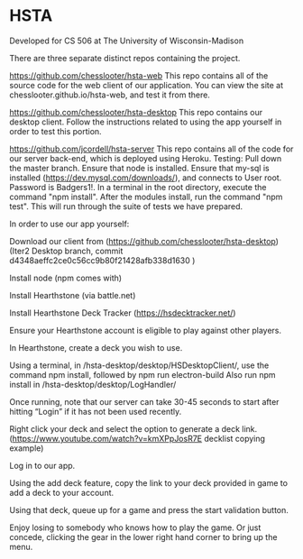 # HSTA
Developed for CS 506 at The University of Wisconsin-Madison

There are three separate distinct repos containing the project.

https://github.com/chesslooter/hsta-web
This repo contains all of the source code for the web client of our application. You can view the site at chesslooter.github.io/hsta-web, and test it from there.

https://github.com/chesslooter/hsta-desktop
This repo contains our desktop client. Follow the instructions related to using the app yourself in order to test this portion.

https://github.com/jcordell/hsta-server
This repo contains all of the code for our server back-end, which is deployed using Heroku.
Testing:
  Pull down the master branch. Ensure that node is installed. Ensure that my-sql is installed (https://dev.mysql.com/downloads/), and connects to User root. Password is Badgers1!. In a terminal in the root directory, execute the command "npm install". After the modules install, run the command "npm test". This will run through the suite of tests we have prepared.


In order to use our app yourself:

Download our client from (https://github.com/chesslooter/hsta-desktop) (Iter2 Desktop branch, commit d4348aeffc2ce0c56cc9b80f21428afb338d1630 ) 

Install node (npm comes with) 

Install Hearthstone (via battle.net)

Install Hearthstone Deck Tracker (https://hsdecktracker.net/) 

Ensure your Hearthstone account is eligible to play against other players. 

In Hearthstone, create a deck you wish to use. 

Using a terminal, in /hsta-desktop/desktop/HSDesktopClient/, use the command npm install, followed by npm run electron-build
Also run npm install in /hsta-desktop/desktop/LogHandler/

Once running, note that our server can take 30-45 seconds to start after hitting “Login” if it has not been used recently.

Right click your deck and select the option to generate a deck link. (https://www.youtube.com/watch?v=kmXPpJosR7E decklist copying example)

Log in to our app. 

Using the add deck feature, copy the link to your deck provided in game to add a deck to your account. 

Using that deck, queue up for a game and press the start validation button. 

Enjoy losing to somebody who knows how to play the game. Or just concede, clicking the gear in the lower right hand corner to bring up the menu. 
